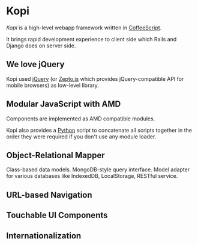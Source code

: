 # Kopi

*Kopi* is a high-level webapp framework written in [CoffeeScript](http://coffeescript.org/).

It brings rapid development experience to client side which Rails and Django does on server side.

## We love jQuery

Kopi used [jQuery](http://jquery.com/) (or [Zepto.js](http://zeptojs.com/) which provides jQuery-compatible API for mobile browsers) as low-level library.

## Modular JavaScript with AMD

Components are implemented as AMD compatible modules.

Kopi also provides a [Python](http://python.org/) script to concatenate all scripts together in the order they were required if you don't use any module loader.

## Object-Relational Mapper

Class-based data models. MongoDB-style query interface. Model adapter for various databases like IndexedDB, LocalStorage, RESTful service.

## URL-based Navigation

## Touchable UI Components

## Internationalization
